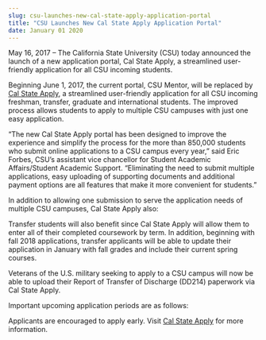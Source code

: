 ```yaml
---
slug: csu-launches-new-cal-state-apply-application-portal
title: "CSU Launches New Cal State Apply Application Portal"
date: January 01 2020
---
```


 
<p>
  May 16, 2017 – The California State University (CSU) today announced the
  launch of a new application portal, Cal State Apply, a streamlined
  user-friendly application for all CSU incoming students.
</p>
<p>
  Beginning June 1, 2017, the current portal, CSU Mentor, will be replaced by
  <a
    href="https://www2.calstate.edu/attend/admissions/Pages/apply-to-the-csu.aspx"
    >Cal State Apply</a
  >, a streamlined user-friendly application for all CSU incoming freshman,
  transfer, graduate and international students. The improved process allows
  students to apply to multiple CSU campuses with just one easy application.
</p>
<p>
  “The new Cal State Apply portal has been designed to improve the experience
  and simplify the process for the more than 850,000 students who submit online
  applications to a CSU campus every year,” said Eric Forbes, CSU’s assistant
  vice chancellor for Student Academic Affairs/Student Academic Support.
  “Eliminating the need to submit multiple applications, easy uploading of
  supporting documents and additional payment options are all features that make
  it more convenient for students.”
</p>
<p>
  In addition to allowing one submission to serve the application needs of
  multiple CSU campuses, Cal State Apply also:
</p>
<p>
  Transfer students will also benefit since Cal State Apply will allow them to
  enter all of their completed coursework by term. In addition, beginning with
  fall 2018 applications, transfer applicants will be able to update their
  application in January with fall grades and include their current spring
  courses.
</p>
<p>
  Veterans of the U.S. military seeking to apply to a CSU campus will now be
  able to upload their Report of Transfer of Discharge (DD214) paperwork via Cal
  State Apply.
</p>
<p>Important upcoming application periods are as follows:</p>
<p>
  Applicants are encouraged to apply early. Visit
  <a
    href="https://www2.calstate.edu/attend/admissions/Pages/apply-to-the-csu.aspx"
    >Cal State Apply</a
  >
  for more information.
</p>
 
